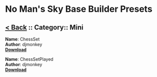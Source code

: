 # No Man's Sky Base Builder Presets  

## [< Back](https://charliebanks.github.io/nms-base-builder-presets/) :: Category:: Mini

__Name__: ChessSet  
__Author__: djmonkey  
[__Download__](https://raw.githubusercontent.com/charliebanks/nms-base-builder-presets/master/Mini/djmonkey_ChessSet.json)  

__Name__: ChessSetPlayed  
__Author__: djmonkey  
[__Download__](https://raw.githubusercontent.com/charliebanks/nms-base-builder-presets/master/Mini/djmonkey_ChessSetPlayed.json)  

